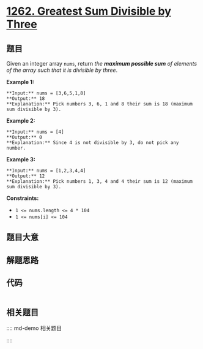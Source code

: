 # [1262. Greatest Sum Divisible by Three](https://leetcode.com/problems/greatest-sum-divisible-by-three)

## 题目

Given an integer array `nums`, return _the **maximum possible sum** of
elements of the array such that it is divisible by three_.



**Example 1:**

    
    
    **Input:** nums = [3,6,5,1,8]
    **Output:** 18
    **Explanation:** Pick numbers 3, 6, 1 and 8 their sum is 18 (maximum sum divisible by 3).

**Example 2:**

    
    
    **Input:** nums = [4]
    **Output:** 0
    **Explanation:** Since 4 is not divisible by 3, do not pick any number.
    

**Example 3:**

    
    
    **Input:** nums = [1,2,3,4,4]
    **Output:** 12
    **Explanation:** Pick numbers 1, 3, 4 and 4 their sum is 12 (maximum sum divisible by 3).
    



**Constraints:**

  * `1 <= nums.length <= 4 * 104`
  * `1 <= nums[i] <= 104`


## 题目大意

## 解题思路

## 代码

```javascript

```

## 相关题目

:::: md-demo 相关题目

::::
